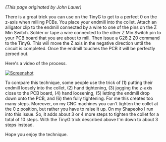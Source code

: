 _(This page originated by John Lauer)_

There is a great trick you can use on the TinyG to get to a perfect 0 on the z-axis when milling PCBs. You place your endmill into the collet. Attach an alligator clip to the endmill connected by a wire to one of the pins on the Z Min Switch. Solder or tape a wire connected to the other Z Min Switch pin to your PCB board that you are about to mill. Then issue a G28.2 Z0 command to the TinyG. This will move the Z axis in the negative direction until the circuit is completed. Once the endmill touches the PCB it will be perfectly zeroed out.

Here's a video of the process.

[![Screenshot](http://i1.ytimg.com/vi/Pe79ZVDr0gY/0.jpg?time=1392103493463)](http://youtu.be/Pe79ZVDr0gY)

To compare this technique, some people use the trick of (1) putting their endmill loosely into the collet, (2) hand tightening, (3) jogging the z-axis close to the PCB board, (4) hand loosening, (5) letting the endmill drop down onto the PCB, and (6) then fully tightening. For me this creates too many steps. Moreover, on my CNC machines you can't tighten the collet at the 0 z position, but rather you have to raise it up. On my Shapeoko I run into this issue. So, it adds about 3 or 4 more steps to tighten the collet for a total of 10 steps. With the TinyG trick described above I'm down to about 3 steps instead.

Hope you enjoy the technique.